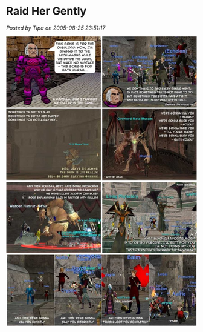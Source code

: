 # Raid Her Gently

*Posted by Tipa on 2005-08-25 23:51:17*

[![](../../../uploads/2009/01/2005-08-25-raid-her-gently.jpg "2005-08-25-raid-her-gently")](../../../uploads/2009/01/2005-08-25-raid-her-gently.jpg)

